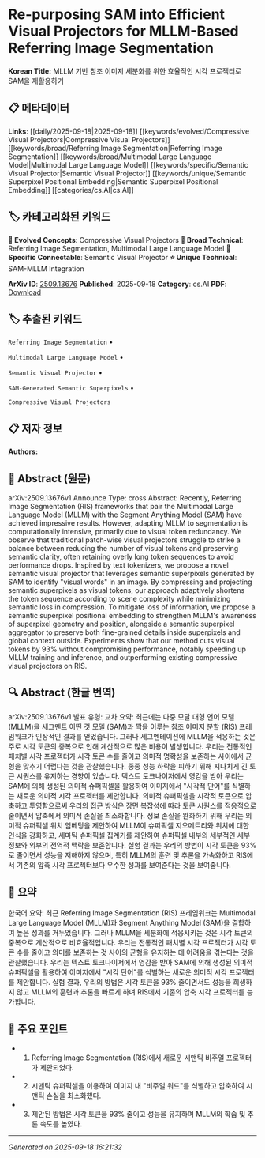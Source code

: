 
# Re-purposing SAM into Efficient Visual Projectors for MLLM-Based Referring Image Segmentation

**Korean Title:** MLLM 기반 참조 이미지 세분화를 위한 효율적인 시각 프로젝터로 SAM을 재활용하기

## 📋 메타데이터

**Links**: [[daily/2025-09-18|2025-09-18]] [[keywords/evolved/Compressive Visual Projectors|Compressive Visual Projectors]] [[keywords/broad/Referring Image Segmentation|Referring Image Segmentation]] [[keywords/broad/Multimodal Large Language Model|Multimodal Large Language Model]] [[keywords/specific/Semantic Visual Projector|Semantic Visual Projector]] [[keywords/unique/Semantic Superpixel Positional Embedding|Semantic Superpixel Positional Embedding]] [[categories/cs.AI|cs.AI]]

## 🏷️ 카테고리화된 키워드
**🚀 Evolved Concepts**: Compressive Visual Projectors
**🔬 Broad Technical**: Referring Image Segmentation, Multimodal Large Language Model
**🔗 Specific Connectable**: Semantic Visual Projector
**⭐ Unique Technical**: SAM-MLLM Integration

**ArXiv ID**: [2509.13676](https://arxiv.org/abs/2509.13676)
**Published**: 2025-09-18
**Category**: cs.AI
**PDF**: [Download](https://arxiv.org/pdf/2509.13676.pdf)


## 🏷️ 추출된 키워드



`Referring Image Segmentation` • 

`Multimodal Large Language Model` • 

`Semantic Visual Projector` • 

`SAM-Generated Semantic Superpixels` • 

`Compressive Visual Projectors`



## 📋 저자 정보

**Authors:** 

## 📄 Abstract (원문)

arXiv:2509.13676v1 Announce Type: cross 
Abstract: Recently, Referring Image Segmentation (RIS) frameworks that pair the Multimodal Large Language Model (MLLM) with the Segment Anything Model (SAM) have achieved impressive results. However, adapting MLLM to segmentation is computationally intensive, primarily due to visual token redundancy. We observe that traditional patch-wise visual projectors struggle to strike a balance between reducing the number of visual tokens and preserving semantic clarity, often retaining overly long token sequences to avoid performance drops. Inspired by text tokenizers, we propose a novel semantic visual projector that leverages semantic superpixels generated by SAM to identify "visual words" in an image. By compressing and projecting semantic superpixels as visual tokens, our approach adaptively shortens the token sequence according to scene complexity while minimizing semantic loss in compression. To mitigate loss of information, we propose a semantic superpixel positional embedding to strengthen MLLM's awareness of superpixel geometry and position, alongside a semantic superpixel aggregator to preserve both fine-grained details inside superpixels and global context outside. Experiments show that our method cuts visual tokens by 93% without compromising performance, notably speeding up MLLM training and inference, and outperforming existing compressive visual projectors on RIS.

## 🔍 Abstract (한글 번역)

arXiv:2509.13676v1 발표 유형: 교차
요약: 최근에는 다중 모달 대형 언어 모델 (MLLM)을 세그멘트 어떤 것 모델 (SAM)과 짝을 이루는 참조 이미지 분할 (RIS) 프레임워크가 인상적인 결과를 얻었습니다. 그러나 세그멘테이션에 MLLM을 적응하는 것은 주로 시각 토큰의 중복으로 인해 계산적으로 많은 비용이 발생합니다. 우리는 전통적인 패치별 시각 프로젝터가 시각 토큰 수를 줄이고 의미적 명확성을 보존하는 사이에서 균형을 맞추기 어렵다는 것을 관찰했습니다. 종종 성능 하락을 피하기 위해 지나치게 긴 토큰 시퀀스를 유지하는 경향이 있습니다. 텍스트 토크나이저에서 영감을 받아 우리는 SAM에 의해 생성된 의미적 슈퍼픽셀을 활용하여 이미지에서 "시각적 단어"를 식별하는 새로운 의미적 시각 프로젝터를 제안합니다. 의미적 슈퍼픽셀을 시각적 토큰으로 압축하고 투영함으로써 우리의 접근 방식은 장면 복잡성에 따라 토큰 시퀀스를 적응적으로 줄이면서 압축에서 의미적 손실을 최소화합니다. 정보 손실을 완화하기 위해 우리는 의미적 슈퍼픽셀 위치 임베딩을 제안하여 MLLM이 슈퍼픽셀 지오메트리와 위치에 대한 인식을 강화하고, 세마틱 슈퍼픽셀 집계기를 제안하여 슈퍼픽셀 내부의 세부적인 세부 정보와 외부의 전역적 맥락을 보존합니다. 실험 결과는 우리의 방법이 시각 토큰을 93%로 줄이면서 성능을 저해하지 않으며, 특히 MLLM의 훈련 및 추론을 가속화하고 RIS에서 기존의 압축 시각 프로젝터보다 우수한 성과를 보여준다는 것을 보여줍니다.

## 📝 요약

한국어 요약:
최근 Referring Image Segmentation (RIS) 프레임워크는 Multimodal Large Language Model (MLLM)과 Segment Anything Model (SAM)을 결합하여 높은 성과를 거두었습니다. 그러나 MLLM을 세분화에 적응시키는 것은 시각 토큰의 중복으로 계산적으로 비효율적입니다. 우리는 전통적인 패치별 시각 프로젝터가 시각 토큰 수를 줄이고 의미를 보존하는 것 사이의 균형을 유지하는 데 어려움을 겪는다는 것을 관찰했습니다. 우리는 텍스트 토크나이저에서 영감을 받아 SAM에 의해 생성된 의미적 슈퍼픽셀을 활용하여 이미지에서 "시각 단어"를 식별하는 새로운 의미적 시각 프로젝터를 제안합니다. 실험 결과, 우리의 방법은 시각 토큰을 93% 줄이면서도 성능을 희생하지 않고 MLLM의 훈련과 추론을 빠르게 하며 RIS에서 기존의 압축 시각 프로젝터를 능가합니다.

## 🎯 주요 포인트


- 1. Referring Image Segmentation (RIS)에서 새로운 시맨틱 비주얼 프로젝터가 제안되었다.

- 2. 시맨틱 슈퍼픽셀을 이용하여 이미지 내 "비주얼 워드"를 식별하고 압축하여 시맨틱 손실을 최소화했다.

- 3. 제안된 방법은 시각 토큰을 93% 줄이고 성능을 유지하며 MLLM의 학습 및 추론 속도를 높였다.


---

*Generated on 2025-09-18 16:21:32*